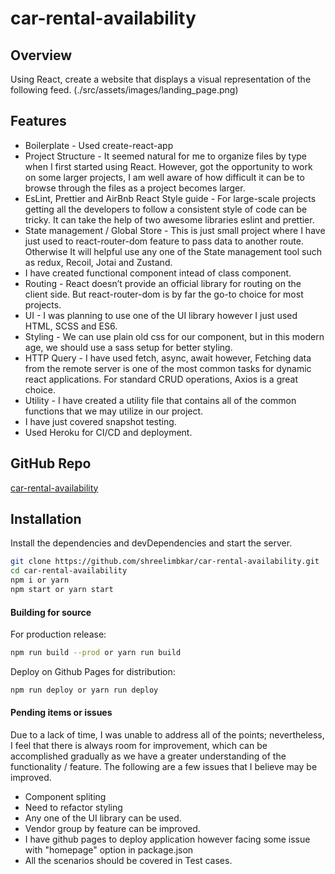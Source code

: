 # car-rental-availability

## Overview

Using React, create a website that displays a visual representation of the following feed.
(./src/assets/images/landing_page.png)

## Features

- Boilerplate - Used create-react-app
- Project Structure - It seemed natural for me to organize files by type when I first started using React. However, got the opportunity to work on some larger projects, I am well aware of how difficult it can be to browse through the files as a project becomes larger.
- EsLint, Prettier and AirBnb React Style guide - For large-scale projects getting all the developers to follow a consistent style of code can be tricky. It can take the help of two awesome libraries eslint and prettier.
- State management / Global Store - This is just small project where I have just used to react-router-dom feature to pass data to another route. Otherwise It will helpful use any one of the State management tool such as redux, Recoil, Jotai and Zustand.
- I have created functional component intead of class component.
- Routing - React doesn’t provide an official library for routing on the client side. But react-router-dom is by far the go-to choice for most projects.
- UI - I was planning to use one of the UI library however I just used HTML, SCSS and ES6.
- Styling - We can use plain old css for our component, but in this modern age, we should use a sass setup for better styling.
- HTTP Query - I have used fetch, async, await however, Fetching data from the remote server is one of the most common tasks for dynamic react applications. For standard CRUD operations, Axios is a great choice.
- Utility - I have created a utility file that contains all of the common functions that we may utilize in our project.
- I have just covered snapshot testing.
- Used Heroku for CI/CD and deployment.

## GitHub Repo

[car-rental-availability](https://github.com/shreelimbkar/car-rental-availability)

## Installation

Install the dependencies and devDependencies and start the server.

```sh
git clone https://github.com/shreelimbkar/car-rental-availability.git
cd car-rental-availability
npm i or yarn
npm start or yarn start

```

#### Building for source

For production release:

```sh
npm run build --prod or yarn run build
```

Deploy on Github Pages for distribution:

```sh
npm run deploy or yarn run deploy
```

#### Pending items or issues

Due to a lack of time, I was unable to address all of the points; nevertheless, I feel that there is always room for improvement, which can be accomplished gradually as we have a greater understanding of the functionality / feature. The following are a few issues that I believe may be improved.

- Component spliting
- Need to refactor styling
- Any one of the UI library can be used.
- Vendor group by feature can be improved.
- I have github pages to deploy application however facing some issue with "homepage" option in package.json
- All the scenarios should be covered in Test cases.

